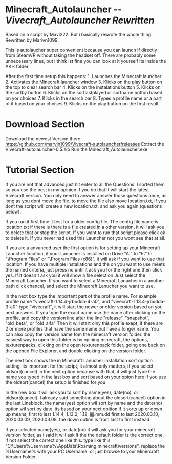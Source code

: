 # Minecraft_Autolauncher -- *Vivecraft_Autolauncher Rewritten*
Based on a script by Mavi222.
But i basically rewrote the whole thing.
	Rewritten by Marivn1099.

This is autolaucher super convenient because you can launch if directly from SteamVR without taking the headset off.
There are probably some unnecessary lines, 
but i think ist fine you can look at it yourself its inside the AKH folder.

After the first time setup this happens:
	1. Launches the Minecraft launcher
	2. Activates the Minecraft launcher window
	3. Klicks on the play button on the top to clear search bar
	4. Klicks on the instalations button
	5. Klicks on the sortby button
	6. Klicks on the sortlastplayed or sortname botton based on yor choices
	7. Klicks in the search bar
	8. Types a profile name or a part of it based on your choises 
	9. Klicks on the play button on the first result

# Download Section

Download the newest Version there:
	https://github.com/marvin1099/Vivecraft-autolauncher/releases
Extract the Vivecraft-autolauncher-0.5.zip
Run the Minecraft_Autolauncher.exe

# Tutorial Section

If you are not that advanced just hit enter to all the Questions.
I sorted them so you use the best in my opinion
If you do that it will start the latest Vivecraft version.
You only need to answer answer those questions once,
as long as you dont move the file.
to move the file also move location.txt,
if you dont the script will create a new location.txt,
and ask you again (questions below).


If you run it first time it test for a older config file.
The config file name is location.txt 
if there is there is a file created in a other version,
it will ask you to delete that or stop the script.
If you want to run that script please click ok to delete it.
If you never had used this Launcher not you wont see that at all.


If you are a advanced user the first option is for setting up your Minecraft Lanucher location,
if your Lanucher is installed on Drive "A:\" to "F:\" In "\Program Files" or "\Program Files (x86)",
it will ask if you want to use that location.
If you have multiple installations and the on you want to use meets the named criteria,
just press no until it ask you for the right one then click yes.
If it doesn't ask you it will show a file selection Just select the Minecraft Lanucher.
If you want to select a Minecraft Lanucher in a another path click chancel,
and select the Minecraft Lanucher you want to use.


In the next box type the important part of the profile name.
For example profile name "vivecraft-1.14.4-jrbudda-4-a0",
and "vivecraft-1.13.4-jrbudda-3-a0" type "vivecraft",
it will start the newer or older version based on you next answers.
If you type the exact name use the name after clicking on the profile,
and copy the version line after the line "release", "snapshot", "old_beta", or "old_alfa"
Then it will start olny this profile exept,
if there are 2 or more profiles that have the same name but have a longer name.
You can also copy the version name fom the minecraft version folder.
the easyest way to open this folder is by opining minecraft, the options, texturenpacks,
clicking on the open texturenpack folder, going one back on the opened File Explorer,
and double clicking on the version folder.



The next box shows the in Minecraft Lanucher installation sort opition setting,
its important for the script, it almost only matters,
if you select oldsort(cancel) in the next option because with that,
it will just type the name you typed in the last box and sort based on your opion here
if you use the oldsort(cancel) the setup is finished for you


In the new box it will ask you to sort by name(yes), date(no), or oldsort(cancel).
I already said something about the oldsort(cancel) option in the last Lineblock.
the name(yes) option wil sort by name and the date(no) option wil sort by date.
its based on your next opition if it sorts up or down up means,
	     first to last 1.14.4, 1.13.2, 1.12,
jjjj.mm.dd   first to last 2020.03.10, 2020.03.09, 2020.03.08,
the down option is from last to first instead.


If you selected name(yes), or date(no) it will ask you for your minecraft version folder,
as i said it will ask if the the default folder is the correct one.
if not select the correct one like this.
type like this "C:\Users\%Username%\AppData\Roaming\.minecraft\versions".
replace the %Username% with your PC Username,
or just browse to your Minercraft Version Folder.
